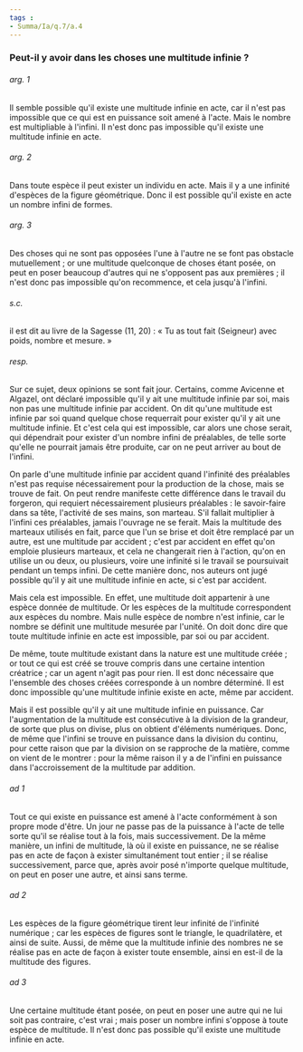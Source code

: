 ```yaml
---
tags : 
- Summa/Ia/q.7/a.4
---
```


### Peut-il y avoir dans les choses une multitude infinie ?

###### arg. 1
Il semble possible qu'il existe une multitude infinie en acte, car il n'est pas impossible que ce qui est en puissance soit amené à l'acte. Mais le nombre est multipliable à l'infini. Il n'est donc pas impossible qu'il existe une multitude infinie en acte. 

###### arg. 2
Dans toute espèce il peut exister un individu en acte. Mais il y a une infinité d'espèces de la figure géométrique. Donc il est possible qu'il existe en acte un nombre infini de formes. 

###### arg. 3
Des choses qui ne sont pas opposées l'une à l'autre ne se font pas obstacle mutuellement ; or une multitude quelconque de choses étant posée, on peut en poser beaucoup d'autres qui ne s'opposent pas aux premières ; il n'est donc pas impossible qu'on recommence, et cela jusqu'à l'infini. 

###### s.c.
il est dit au livre de la Sagesse (11, 20) : « Tu as tout fait (Seigneur) avec poids, nombre et mesure. » 

###### resp.
Sur ce sujet, deux opinions se sont fait jour. Certains, comme Avicenne et Algazel, ont déclaré impossible qu'il y ait une multitude infinie par soi, mais non pas une multitude infinie par accident. On dit qu'une multitude est infinie par soi quand quelque chose requerrait pour exister qu'il y ait une multitude infinie. Et c'est cela qui est impossible, car alors une chose serait, qui dépendrait pour exister d'un nombre infini de préalables, de telle sorte qu'elle ne pourrait jamais être produite, car on ne peut arriver au bout de l'infini. 

On parle d'une multitude infinie par accident quand l'infinité des préalables n'est pas requise nécessairement pour la production de la chose, mais se trouve de fait. On peut rendre manifeste cette différence dans le travail du forgeron, qui requiert nécessairement plusieurs préalables : le savoir-faire dans sa tête, l'activité de ses mains, son marteau. S'il fallait multiplier à l'infini ces préalables, jamais l'ouvrage ne se ferait. Mais la multitude des marteaux utilisés en fait, parce que l'un se brise et doit être remplacé par un autre, est une multitude par accident ; c'est par accident en effet qu'on emploie plusieurs marteaux, et cela ne changerait rien à l'action, qu'on en utilise un ou deux, ou plusieurs, voire une infinité si le travail se poursuivait pendant un temps infini. De cette manière donc, nos auteurs ont jugé possible qu'il y ait une multitude infinie en acte, si c'est par accident. 

Mais cela est impossible. En effet, une multitude doit appartenir à une espèce donnée de multitude. Or les espèces de la multitude correspondent aux espèces du nombre. Mais nulle espèce de nombre n'est infinie, car le nombre se définit une multitude mesurée par l'unité. On doit donc dire que toute multitude infinie en acte est impossible, par soi ou par accident. 

De même, toute multitude existant dans la nature est une multitude créée ; or tout ce qui est créé se trouve compris dans une certaine intention créatrice ; car un agent n'agit pas pour rien. Il est donc nécessaire que l'ensemble des choses créées corresponde à un nombre déterminé. Il est donc impossible qu'une multitude infinie existe en acte, même par accident. 

Mais il est possible qu'il y ait une multitude infinie en puissance. Car l'augmentation de la multitude est consécutive à la division de la grandeur, de sorte que plus on divise, plus on obtient d'éléments numériques. Donc, de même que l'infini se trouve en puissance dans la division du continu, pour cette raison que par la division on se rapproche de la matière, comme on vient de le montrer : pour la même raison il y a de l'infini en puissance dans l'accroissement de la multitude par addition. 

###### ad 1
Tout ce qui existe en puissance est amené à l'acte conformément à son propre mode d'être. Un jour ne passe pas de la puissance à l'acte de telle sorte qu'il se réalise tout à la fois, mais successivement. De la même manière, un infini de multitude, là où il existe en puissance, ne se réalise pas en acte de façon à exister simultanément tout entier ; il se réalise successivement, parce que, après avoir posé n'importe quelque multitude, on peut en poser une autre, et ainsi sans terme. 

###### ad 2
Les espèces de la figure géométrique tirent leur infinité de l'infinité numérique ; car les espèces de figures sont le triangle, le quadrilatère, et ainsi de suite. Aussi, de même que la multitude infinie des nombres ne se réalise pas en acte de façon à exister toute ensemble, ainsi en est-il de la multitude des figures. 

###### ad 3
Une certaine multitude étant posée, on peut en poser une autre qui ne lui soit pas contraire, c'est vrai ; mais poser un nombre infini s'oppose à toute espèce de multitude. Il n'est donc pas possible qu'il existe une multitude infinie en acte. 





